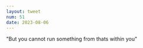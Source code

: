 ```yaml
---
layout: tweet
num: 51
date: 2023-08-06
---
```


"But you cannot run something from thats within you"
